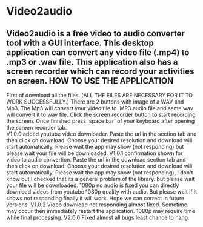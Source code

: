 # Video2audio
Video2audio is a free video to audio converter tool with a GUI interface. This desktop application can convert any video file (.mp4) to .mp3 or .wav file.  This application also has a screen recorder which can record your activities on screen.
HOW TO USE THE APPLICATION
----------------------------
First of download all the files.  (ALL THE FILES ARE NECESSARY FOR IT TO WORK SUCCESSFULLY.)
There are 2 buttons with image of a WAV and Mp3.  The Mp3 will convert your video file to .MP3 audio file and same wav will convert it to wav file.
Click the screen recorder button to start recording the screen.  Once finished press 'space bar' of your keyboard after opening the screen recorder tab.  
V1.0.0 added youtube video downloader. Paste the url in the section tab and then click on download.  Choose your desired resolution and download will start automatically.  Please wait the app may show (not responding) but please wait your file will be downloaded.
V1.0.1 confirmation shown for video to audio convertion.
Paste the url in the download section tab and then click on download.  Choose your desired resolution and download will start automatically.  Please wait the app may show (not responding), I don't know but I checked that its a general problem of the library. but please wait your file will be downloaded. 1080p no audio is fixed you can directly download videos from youtube 1080p quality with audio. But please wait if it shows not responding finally it will work. Hope we can correct in future versions.
V1.0.2 Video download not responding almost fixed. Sometime may occur then immediately restart the application. 1080p may require time while final processing.
V2.0.0 Fixed almost all bugs least chance to hang. 
